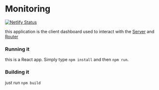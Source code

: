 # Monitoring

[![Netlify Status](https://api.netlify.com/api/v1/badges/dd12ba92-a85f-4637-b865-9762c8e7b960/deploy-status)](https://app.netlify.com/sites/sleepy-wescoff-a848c1/deploys)

this application is the client dashboard used to interact with the [Server]() and [Router]()

### Running it

this is a React app. Simply type `npm install` and then `npm run`.

### Building it

just run `npm build`